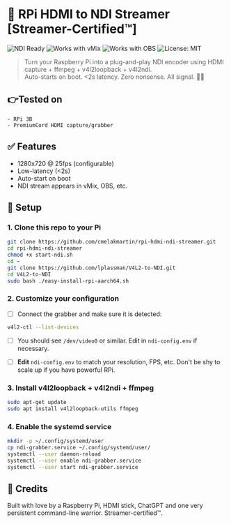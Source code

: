 # 🧢 RPi HDMI to NDI Streamer [Streamer-Certified™]

![NDI Ready](https://img.shields.io/badge/NDI-ready-brightgreen?style=flat-square)
![Works with vMix](https://img.shields.io/badge/vMix-compatible-blue?style=flat-square)
![Works with OBS](https://img.shields.io/badge/OBS-compatible-success?style=flat-square)
![License: MIT](https://img.shields.io/badge/License-MIT-yellow.svg?style=flat-square)

> Turn your Raspberry Pi into a plug-and-play NDI encoder using HDMI capture + ffmpeg + v4l2loopback + v4l2ndi.  
> Auto-starts on boot. <2s latency. Zero nonsense. All signal. 🎥📡

## 👉Tested on
	- RPi 3B 
	- PremiumCord HDMI capture/grabber


## ✅ Features
- 1280x720 @ 25fps (configurable)
- Low-latency (<2s)
- Auto-start on boot
- NDI stream appears in vMix, OBS, etc.

## 🚀 Setup

### 1. Clone this repo to your Pi

```bash
git clone https://github.com/cmelakmartin/rpi-hdmi-ndi-streamer.git
cd rpi-hdmi-ndi-streamer
chmod +x start-ndi.sh
cd ~
git clone https://github.com/lplassman/V4L2-to-NDI.git
cd V4L2-to-NDI
sudo bash ./easy-install-rpi-aarch64.sh
```

### 2. Customize your configuration

- [ ] Connect the grabber and make sure it is detected:
```bash
v4l2-ctl --list-devices
```
- [ ] You should see `/dev/video0` or similar. Edit in `ndi-config.env` if necessary.

- [ ] **Edit** `ndi-config.env` to match your resolution, FPS, etc. Don't be shy to scale up if you have powerful RPi. 

### 3. Install v4l2loopback + v4l2ndi + ffmpeg

```bash
sudo apt-get update
sudo apt install v4l2loopback-utils ffmpeg
```

### 4. Enable the systemd service

```bash
mkdir -p ~/.config/systemd/user
cp ndi-grabber.service ~/.config/systemd/user/
systemctl --user daemon-reload
systemctl --user enable ndi-grabber.service
systemctl --user start ndi-grabber.service
```

## 🧢 Credits

Built with love by a Raspberry Pi, HDMI stick, ChatGPT and one very persistent command-line warrior. Streamer-certified™.
